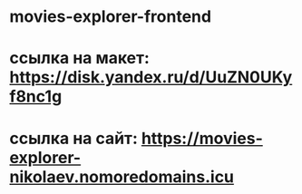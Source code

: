 # movies-explorer-frontend

# ссылка на макет: https://disk.yandex.ru/d/UuZN0UKyf8nc1g

# ссылка на сайт: https://movies-explorer-nikolaev.nomoredomains.icu
